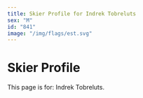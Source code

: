 ```yaml
---
title: Skier Profile for Indrek Tobreluts
sex: "M"
id: "841"
image: "/img/flags/est.svg" 
---
```


# Skier Profile

This page is for: Indrek Tobreluts.
    